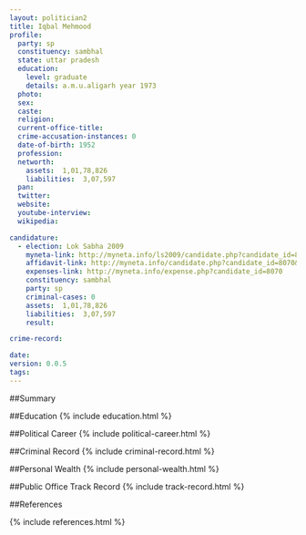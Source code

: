 ```yaml
---
layout: politician2
title: Iqbal Mehmood
profile: 
  party: sp
  constituency: sambhal
  state: uttar pradesh
  education: 
    level: graduate
    details: a.m.u.aligarh year 1973
  photo: 
  sex: 
  caste: 
  religion: 
  current-office-title: 
  crime-accusation-instances: 0
  date-of-birth: 1952
  profession: 
  networth: 
    assets:  1,01,78,826
    liabilities:  3,07,597
  pan: 
  twitter: 
  website: 
  youtube-interview: 
  wikipedia: 

candidature: 
  - election: Lok Sabha 2009
    myneta-link: http://myneta.info/ls2009/candidate.php?candidate_id=8070
    affidavit-link: http://myneta.info/candidate.php?candidate_id=8070&scan=original
    expenses-link: http://myneta.info/expense.php?candidate_id=8070
    constituency: sambhal 
    party: sp
    criminal-cases: 0
    assets:  1,01,78,826
    liabilities:  3,07,597
    result:  

crime-record: 

date: 
version: 0.0.5
tags: 
---
```

##Summary


##Education
{% include education.html %}


##Political Career
{% include political-career.html %}


##Criminal Record
{% include criminal-record.html %}


##Personal Wealth
{% include personal-wealth.html %}


##Public Office Track Record
{% include track-record.html %}


##References


{% include references.html %}